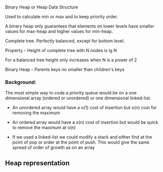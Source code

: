 Binary Heap or Heap Data Structure

Used to calculate min or max and to keep priority order.

A binary heap only guarantees that elements on lower levels have smaller values for max-heap and higher values for min-heap.

Complete tree. Perfectly balanced, except for bottom level.

Property - Height of complete tree with N nodes is lg N

For a balanced tree height only increases when N is a power of 2

Binary Heap - Parents keys no smaller than children's keys

### Background:

The most simple way to code a priority queue would be on a one dimensional array (ordered or unordered) or one dimensional linked-list.

- An unordered array would have a o(1) cost of insertion but o(n) cost for removing the maximum

- An ordered array would have a o(n) cost of insertion but would be quick to remove the maximum at o(n)

- If we used a linked-list we could modify a stack and either find at the point of pop or order at the point of push. This would give the same spread of order of growth as on an array


## Heap representation


